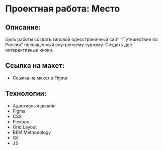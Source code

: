 # Проектная работа:  Место

## Описание: 

Цель работы создать типовой одностраничный сайт "Путешествие по России" посвященный внутреннему туризму. Создать две интерактивные кноки.

## Ссылка на макет: 

* [Ссылка на макет в Figma](https://www.figma.com/file/2cn9N9jSkmxD84oJik7xL7/JavaScript.-Sprint-4?node-id=0%3A1)

## Технологии: 

* Адаптивный дизайн
* Figma
* CSS
* Flexbox 
* Grid Layout 
* BEM Methodology 
* Git
* JS